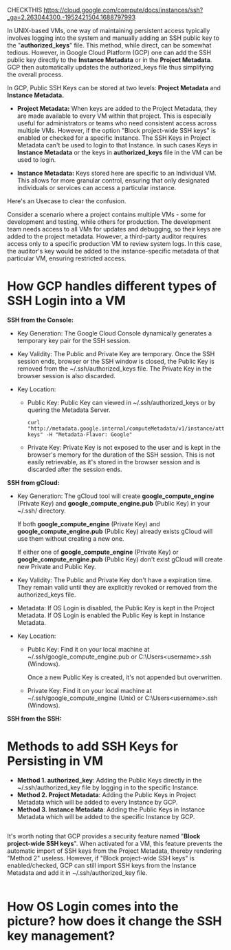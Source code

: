 CHECKTHIS
https://cloud.google.com/compute/docs/instances/ssh?_ga=2.263044300.-1952421504.1688797993

In UNIX-based VMs, one way of maintaining persistent access typically involves logging into the system and manually adding an SSH public key to the "**authorized_keys**" file. This method, while direct, can be somewhat tedious. However, in Google Cloud Platform (GCP) one can add the SSH public key directly to the **Instance Metadata** or in the **Project Metadata**. GCP then automatically updates the authorized_keys file thus simplifying the overall process.

In GCP, Public SSH Keys can be stored at two levels: **Project Metadata** and **Instance Metadata.**

- **Project Metadata:** When keys are added to the Project Metadata, they are made available to every VM within that project. This is especially useful for administrators or teams who need consistent access across multiple VMs. However, if the option "Block project-wide SSH keys" is enabled or checked for a specific Instance. The SSH Keys in Project Metadata can't be used to login to that Instance. In such cases Keys in **Instance Metadata** or the keys in **authorized_keys** file in the VM can be used to login.

- **Instance Metadata:** Keys stored here are specific to an Individual VM. This allows for more granular control, ensuring that only designated individuals or services can access a particular instance.

Here's an Usecase to clear the confusion.

Consider a scenario where a project contains multiple VMs - some for development and testing, while others for production. The development team needs access to all VMs for updates and debugging, so their keys are added to the project metadata. However, a third-party auditor requires access only to a specific production VM to review system logs. In this case, the auditor's key would be added to the instance-specific metadata of that particular VM, ensuring restricted access.

# How GCP handles different types of SSH Login into a VM 

**SSH from the Console:**
- Key Generation: The Google Cloud Console dynamically generates a temporary key pair for the SSH session.

- Key Validity: The Public and Private Key are temporary. Once the SSH session ends, browser or the SSH window is closed, the Public Key is removed from the ~/.ssh/authorized_keys file. The Private Key in the browser session is also discarded.
 

- Key Location:
  - Public Key: Public Key can viewed in ~/.ssh/authorized_keys or by quering the Metadata Server. 
    ```shell
    curl "http://metadata.google.internal/computeMetadata/v1/instance/attributes/ssh-keys" -H "Metadata-Flavor: Google"
    ```
  - Private Key: Private Key is not exposed to the user and is kept in the browser's memory for the duration of the SSH session. This is not easily retrievable, as it's stored in the browser session and is discarded after the session ends.

**SSH from gCloud:**
- Key Generation: The gCloud tool will create **google_compute_engine** (Private Key) and **google_compute_engine.pub** (Public Key) in your ~/.ssh/ directory.
  
  If both **google_compute_engine** (Private Key) and **google_compute_engine.pub** (Public Key) already exists gCloud will use them without creating a new one.
  
  If either one of **google_compute_engine** (Private Key) or **google_compute_engine.pub** (Public Key) don't exist gCloud will create new Private and Public Key.

- Key Validity: The Public and Private Key don't have a expiration time. They remain valid until they are explicitly revoked or removed from the authorized_keys file.

- Metadata: If OS Login is disabled, the Public Key is kept in the Project Metadata. If OS Login is enabled the Public Key is kept in Instance Metadata.

- Key Location:
  - Public Key: Find it on your local machine at ~/.ssh/google_compute_engine.pub or C:\Users\<username>\.ssh (Windows).
    
    Once a new Public Key is created, it's not appended but overwritten.

  - Private Key: Find it on your local machine at ~/.ssh/google_compute_engine (Unix) or C:\Users\<username>\.ssh (Windows).

**SSH from the SSH:**

# Methods to add SSH Keys for Persisting in VM

- **Method 1. authorized_key**: Adding the Public Keys directly in the ~/.ssh/authorized_key file by logging in to the specific Instance.
- **Method 2. Project Metadata**: Adding the Public Keys in Project Metadata which will be added to every Instance by GCP.
- **Method 3. Instance Metadata**: Adding the Public Keys in Instance Metadata which will be added to the specific Instance by GCP.

<IMAGE>

It's worth noting that GCP provides a security feature named "**Block project-wide SSH keys**". When activated for a VM, this feature prevents the automatic import of SSH keys from the Project Metadata, thereby rendering "Method 2" useless. However, if "Block project-wide SSH keys" is enabled/checked, GCP can still import SSH keys from the Instance Metadata and add it in ~/.ssh/authorized_key file.

<IMAGE>

# How OS Login comes into the picture? how does it change the SSH key management?

